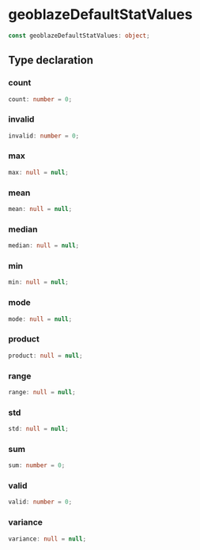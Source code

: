 # geoblazeDefaultStatValues

```ts
const geoblazeDefaultStatValues: object;
```

## Type declaration

### count

```ts
count: number = 0;
```

### invalid

```ts
invalid: number = 0;
```

### max

```ts
max: null = null;
```

### mean

```ts
mean: null = null;
```

### median

```ts
median: null = null;
```

### min

```ts
min: null = null;
```

### mode

```ts
mode: null = null;
```

### product

```ts
product: null = null;
```

### range

```ts
range: null = null;
```

### std

```ts
std: null = null;
```

### sum

```ts
sum: number = 0;
```

### valid

```ts
valid: number = 0;
```

### variance

```ts
variance: null = null;
```
